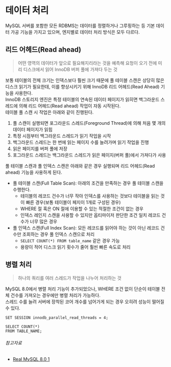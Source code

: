 # 데이터 처리

MySQL 서버를 포함한 모든 RDBMS는 데이터를 정렬하거나 그루핑하는 등 기본 데이터 가공 기능을 가지고 있으며, 엔지별로 데이터 처리 방식은 모두 다르다.

## 리드 어헤드(Read ahead)

> 어떤 영역의 데이터가 앞으로 필요해지리라는 것을 예측해 요청이 오기 전에 미리 디스크에서 읽어 InnoDB 버퍼 풀에 가져다 두는 것

보통 테이블의 전체 크기는 인덱스보다 훨씬 크기 때문에 풀 테이블 스캔은 상당히 많은 디스크 읽기가 필요한데, 이를 향상시키기 위해 InnoDB 리드 어헤드(Read Ahead) 기능을 사용한다.  
InnoDB 스토리지 엔진은 특정 테이블의 연속된 데이터 페이지가 읽히면 백그라운드 스레드에 의해 리드 어헤드(Read ahead) 작업이 자동 시작된다.  
테이블 풀 스캔 시 작업은 아래와 같이 진행된다.

1. 풀 스캔이 실행되면 포그라운드 스레드(Foreground Thread)에 의해 처음 몇 개의 데이터 페이지가 읽힘
2. 특정 시점부터 백그라운드 스레드가 읽기 작업을 시작
3. 백그라운드 스레드는 한 번에 읽는 페이지 수를 늘려가며 읽기 작업을 진행
4. 읽은 페이지를 버퍼 풀에 저장
5. 포그라운드 스레드는 백그라운드 스레드가 읽은 페이지(버퍼 풀)에서 가져다가 사용

풀 테이블 스캔과 풀 인덱스 스캔은 아래와 같은 경우 실행되며 리드 어헤드(Read ahead) 기능을 사용하게 된다.

- 풀 테이블 스캔(Full Table Scan): 아래의 조건을 만족하는 경우 풀 테이블 스캔을 수행한다.
    - 테이블의 레코드 건수가 너무 작아 인덱스를 사용하는 것보다 테이블을 읽는 것이 빠른 경우(보통 테이블이 페지이 1개로 구성된 경우)
    - WHERE 절 혹은 ON 절에 이용할 수 있는 적절한 조건이 없는 경우
    - 인덱스 레인지 스캔을 사용할 수 있지만 옵티마이저 판단한 조건 일치 레코드 건수가 너무 많은 경우
- 풀 인덱스 스캔(Full Index Scan): 모든 레코드를 읽어야 하는 것이 아닌 레코드 건수만 조회하는 경우 풀 인덱스 스캔으로 처리
    - `SELECT COUNT(*) FROM table_name` 같은 경우 가능
    - 용량이 적어 디스크 읽기 횟수가 줄어 훨씬 빠른 속도로 처리

## 병렬 처리

> 하나의 쿼리를 여러 스레드가 작업을 나누어 처리하는 것

MySQL 8.0에서 병렬 처리 기능이 추가되었으나, WHERE 조건 없이 단순이 테이블 전체 건수를 가져오는 경우에만 병렬 처리가 가능하다.  
스레드 수를 늘려 서버에 장착된 코어 개수를 넘어가게 되는 경우 오히려 성능이 떨어질 수 있다.

```mysql
SET SESSION innodb_parallel_read_threads = 4;

SELECT COUNT(*)
FROM TABLE_NAME;
```

###### 참고자료

- [Real MySQL 8.0 1](https://www.aladin.co.kr/shop/wproduct.aspx?ItemId=284710853)
